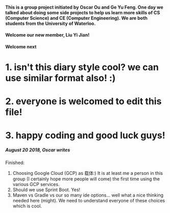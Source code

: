 #### This is a group project initiated by Oscar Ou and Ge Yu Feng. One day we talked about doing some side projects to help us learn more skills of CS (Computer Science) and CE (Computer Engineering). We are both students from the University of Waterloo.

#### Welcome our new member, Liu Yi Jian!
#### Welcome next

# 1. isn't this diary style cool? we can use similar format also! :)
# 2. everyone is welcomed to edit this file!
# 3. happy coding and good luck guys!

##### August 20 2018, Oscar writes
Finished:
1. Choosing Google Cloud (GCP) as 载体:) It is at least me a person in this group (I certainly hope more people will come) the first time using the various GCP services.
2. Should we use Sprint Boot. Yes!
2. Maven vs Gradle vs our so many ide options... well what a nice thinking needed here (might). We need to understand everyone of these choices which is cool.
